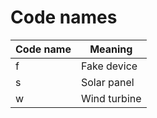 # Code names

| Code name | Meaning      |
|-----------|--------------|
| f         | Fake device  |
| s         | Solar panel  |
| w         | Wind turbine |
